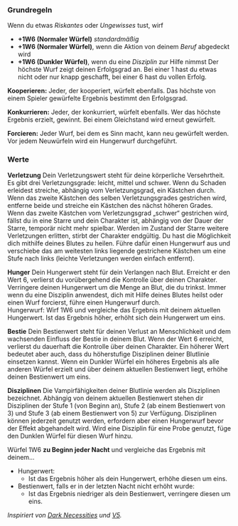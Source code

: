### Grundregeln

Wenn du etwas *Riskantes* oder *Ungewisses* tust, wirf
+ **+1W6 (Normaler Würfel)** *standardmäßig*
+ **+1W6 (Normaler Würfel)**, wenn die Aktion von deinem *Beruf* abgedeckt wird  
+ **+1W6 (Dunkler Würfel)**, wenn du eine *Disziplin* zur Hilfe nimmst
Der höchste Wurf zeigt deinen Erfolgsgrad an.
Bei einer 1 hast du etwas nicht oder nur knapp geschafft, bei einer 6 hast du vollen Erfolg.  
  
**Kooperieren:** Jeder, der kooperiert, würfelt ebenfalls. Das höchste von einem Spieler gewürfelte Ergebnis bestimmt den Erfolgsgrad.

**Konkurrieren:** Jeder, der konkurriert, würfelt ebenfalls. Wer das höchste Ergebnis erzielt, gewinnt. Bei einem Gleichstand wird erneut gewürfelt.

**Forcieren:** Jeder Wurf, bei dem es Sinn macht, kann neu gewürfelt werden. Vor jedem Neuwürfeln wird ein Hungerwurf durchgeführt.

  
### Werte

**Verletzung**
Dein Verletzungswert steht für deine körperliche Versehrtheit. Es gibt drei Verletzungsgrade: leicht, mittel und schwer. Wenn du Schaden erleidest streiche, abhängig vom Verletzungsgrad, ein Kästchen durch. Wenn das zweite Kästchen des selben Verletzungsgrades gestrichen wird, entferne beide und streiche ein Kästchen des nächst höheren Grades. Wenn das zweite Kästchen vom Verletzungsgrad „schwer“ gestrichen wird, fällst du in eine Starre und dein Charakter ist, abhängig von der Dauer der Starre, temporär nicht mehr spielbar. Werden im Zustand der Starre weitere Verletzungen erlitten, stirbt der Charakter endgültig. Du hast die Möglichkeit dich mithilfe deines Blutes zu heilen. Führe dafür einen Hungerwurf aus und verschiebe das am weitesten links liegende gestrichene Kästchen um eine Stufe nach links (leichte Verletzungen werden einfach entfernt).

**Hunger**
Dein Hungerwert steht für dein Verlangen nach Blut. Erreicht er den Wert 6, verlierst du vorübergehend die Kontrolle über deinen Charakter. Verringere deinen Hungerwert um die Menge an Blut, die du trinkst. Immer wenn du eine Disziplin anwendest, dich mit Hilfe deines Blutes heilst oder einen Wurf forcierst, führe einen Hungerwurf durch.  
Hungerwurf: Wirf 1W6 und vergleiche das Ergebnis mit deinem aktuellen Hungerwert. Ist das Ergebnis höher, erhöht sich dein Hungerwert um eins.    

**Bestie**
Dein Bestienwert steht für deinen Verlust an Menschlichkeit und dem wachsenden Einfluss der Bestie in deinem Blut. Wenn der Wert 6 erreicht, verlierst du dauerhaft die Kontrolle über deinen Charakter. Ein höherer Wert bedeutet aber auch, dass du höherstufige Disziplinen deiner Blutlinie einsetzen kannst. Wenn ein Dunkler Würfel ein höheres Ergebnis als alle anderen Würfel erzielt und über deinem aktuellen Bestienwert liegt, erhöhe deinen Bestienwert um eins.

**Disziplinen**
Die Vampirfähigkeiten deiner Blutlinie werden als Disziplinen bezeichnet. Abhängig von deinem aktuellen Bestienwert stehen dir Disziplinen der Stufe 1 (von Beginn an), Stufe 2 (ab einem Bestienwert von 3) und Stufe 3 (ab einem Bestienwert von 5) zur Verfügung. Disziplinen können jederzeit genutzt werden, erfordern aber einen Hungerwurf bevor der Effekt abgehandelt wird. Wird eine Disziplin für eine Probe genutzt, füge den Dunklen Würfel für diesen Wurf hinzu.

  
Würfel 1W6 **zu Beginn jeder Nacht** und vergleiche das Ergebnis mit deinem…
* Hungerwert:
	* Ist das Ergebnis höher als dein Hungerwert, erhöhe diesen um eins.
* Bestienwert, falls er in der letzten Nacht nicht erhöht wurde:
	* Ist das Ergebnis niedriger als dein Bestienwert, verringere diesen um eins.



*Inspiriert von [Dark Necessities](https://arktostideborn.itch.io/dark-necessities) und [V5](https://www.paradoxinteractive.com/games/world-of-darkness/discover-world-of-darkness/vampire-the-masquerade).*
